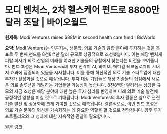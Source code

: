 # 모디 벤처스, 2차 헬스케어 펀드로 8800만 달러 조달 | 바이오월드

**원제목:** Modi Ventures raises $88M in second health care fund | BioWorld

**요약:** Modi Ventures는 인공지능, 생물학, 의료 기술의 융합 분야에 투자하는 것을 목표로 두 번째 펀드를 8천8백만 달러 규모로 성공적으로 조성했습니다. 이는 해당 벤처캐피탈 회사가 의료 산업의 미래를 이러한 기술들의 융합에서 찾는다는 비전을 보여줍니다.  펀드 조성은 Modi Ventures의 투자 전략이  AI, 바이오, 메디컬 테크놀로지의 시너지 효과에 집중되어 있음을 시사합니다.  이를 통해  혁신적인 의료 기술 스타트업에 대한  투자가 활성화될 것으로 예상됩니다.  투자 대상 기업들은  해당 기술들의 접점에서  새로운 의료 솔루션을 개발하는 기업들일 가능성이 높습니다.  8천8백만 달러라는 상당한 규모의 자금 조성은  해당 분야에 대한  높은 투자 심리를 반영하며  미래 의료 기술 발전에  긍정적인 영향을 미칠 것으로 기대됩니다.  Modi Ventures의 투자 활동은 앞으로  관련 기술 발전 및 상용화에  크게 기여할 것으로 예측됩니다.  결론적으로, 이번 펀드 조성은  의료 기술 분야의 혁신을 가속화하는 데 중요한 역할을 할 것으로 전망됩니다.  향후 투자 포트폴리오와 그 성과에 대한 지속적인 관찰이 필요합니다.

[원문 링크](https://www.bioworld.com/articles/722092-modi-ventures-raises-88m-in-second-health-care-fund)
